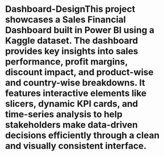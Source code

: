 # Dashboard-DesignThis project showcases a Sales Financial Dashboard built in Power BI using a Kaggle dataset. The dashboard provides key insights into sales performance, profit margins, discount impact, and product-wise and country-wise breakdowns. It features interactive elements like slicers, dynamic KPI cards, and time-series analysis to help stakeholders make data-driven decisions efficiently through a clean and visually consistent interface.
